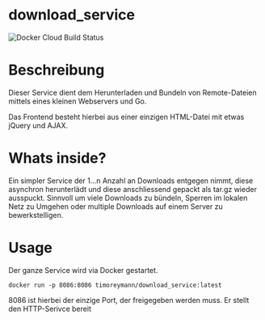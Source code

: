 download_service
===
![Docker Cloud Build Status](https://img.shields.io/docker/cloud/build/timoreymann/download_service)

# Beschreibung
Dieser Service dient dem Herunterladen und Bundeln von Remote-Dateien mittels eines kleinen Webservers und Go.

Das Frontend besteht hierbei aus einer einzigen HTML-Datei mit etwas jQuery und AJAX.

# Whats inside?
Ein simpler Service der 1...n Anzahl an Downloads entgegen nimmt, diese asynchron herunterlädt und diese anschliessend gepackt als tar.gz wieder ausspuckt.
Sinnvoll um viele Downloads zu bündeln, Sperren im lokalen Netz zu Umgehen oder multiple Downloads auf einem Server zu bewerkstelligen.

# Usage
Der ganze Service wird via Docker gestartet.

``docker run -p 8086:8086 timoreymann/download_service:latest``

8086 ist hierbei der einzige Port, der freigegeben werden muss. Er stellt den HTTP-Serivce bereit
